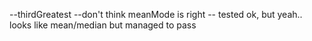 --thirdGreatest
--don't think meanMode is right -- tested ok, but yeah.. looks like mean/median but managed to pass 
